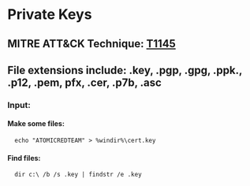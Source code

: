 # Private Keys

## MITRE ATT&CK Technique: [T1145](https://attack.mitre.org/wiki/Technique/T1145)

## File extensions include: .key, .pgp, .gpg, .ppk., .p12, .pem, pfx, .cer, .p7b, .asc

### Input:

#### Make some files:

      echo "ATOMICREDTEAM" > %windir%\cert.key

#### Find files:

      dir c:\ /b /s .key | findstr /e .key
